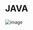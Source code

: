 # JAVA

![image](https://user-images.githubusercontent.com/80535154/110977573-f4441d80-8327-11eb-92d9-57f86c3228b7.png)
